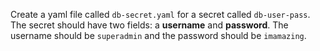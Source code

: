Create a yaml file called `db-secret.yaml` for a secret called `db-user-pass`.
The secret should have two fields: a **username** and **password**.
The username should be `superadmin` and the password should be `imamazing`.
